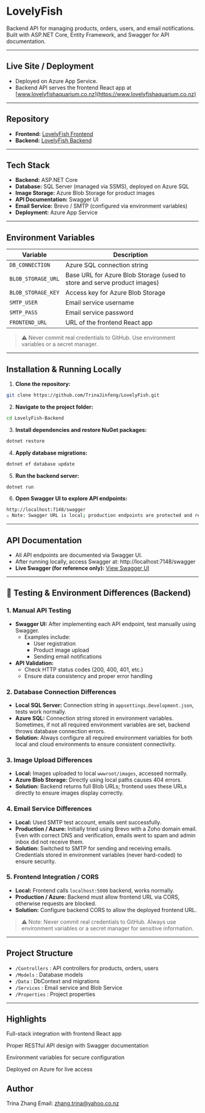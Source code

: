 # LovelyFish

Backend API for managing products, orders, users, and email notifications.
Built with ASP.NET Core, Entity Framework, and Swagger for API documentation.

---

## Live Site / Deployment
- Deployed on Azure App Service.
- Backend API serves the frontend React app at [www.lovelyfishaquarium.co.nz](https://www.lovelyfishaquarium.co.nz)

---

## Repository
- **Frontend:** [LovelyFish Frontend](https://github.com/trinazhang2024/LovelyFish)
- **Backend:** [LovelyFish Backend](https://github.com/TrinaJinfeng/LovelyFish.git)


---

## Tech Stack
- **Backend:** ASP.NET Core  
- **Database:** SQL Server (managed via SSMS), deployed on Azure SQL  
- **Image Storage:** Azure Blob Storage for product images  
- **API Documentation:** Swagger UI  
- **Email Service:** Brevo / SMTP (configured via environment variables)  
- **Deployment:** Azure App Service  

---

## Environment Variables

| Variable | Description |
|----------|-------------|
| `DB_CONNECTION` | Azure SQL connection string |
| `BLOB_STORAGE_URL` | Base URL for Azure Blob Storage (used to store and serve product images) |
| `BLOB_STORAGE_KEY` | Access key for Azure Blob Storage |
| `SMTP_USER` | Email service username |
| `SMTP_PASS` | Email service password |
| `FRONTEND_URL` | URL of the frontend React app |

> ⚠️ Never commit real credentials to GitHub. Use environment variables or a secret manager.
---

## Installation & Running Locally

1. **Clone the repository:**
```bash
git clone https://github.com/TrinaJinfeng/LovelyFish.git
```
2. **Navigate to the project folder:**
```bash
cd LovelyFish-Backend
```

3. **Install dependencies and restore NuGet packages:**
```bash
dotnet restore
```

4. **Apply database migrations:**
  ```bash
  dotnet ef database update
  ```

5. **Run the backend server:**
  ```bash
  dotnet run
  ```

6. **Open Swagger UI to explore API endpoints:**
  ```bash
  http://localhost:7148/swagger
  ⚠️ Note: Swagger URL is local; production endpoints are protected and require authentication.
  ```
---

## API Documentation

- All API endpoints are documented via Swagger UI.
- After running locally, access Swagger at:
  http://localhost:7148/swagger
- **Live Swagger (for reference only):**
  [View Swagger UI](https://lovelyfish-backend-esgtdkf7h0e2ambg.australiaeast-01.azurewebsites.net/swagger/index.html)
---

## 🧪 Testing & Environment Differences (Backend)

### 1. Manual API Testing
- **Swagger UI:** After implementing each API endpoint, test manually using Swagger.
  - Examples include: 
    - User registration
    - Product image upload
    - Sending email notifications
- **API Validation:** 
  - Check HTTP status codes (200, 400, 401, etc.)
  - Ensure data consistency and proper error handling

### 2. Database Connection Differences
- **Local SQL Server:** Connection string in `appsettings.Development.json`, tests work normally.
- **Azure SQL:** Connection string stored in environment variables. Sometimes, if not all required environment variables are set, backend throws database connection errors.
- **Solution:** Always configure all required environment variables for both local and cloud environments to ensure consistent connectivity.

### 3. Image Upload Differences
- **Local:** Images uploaded to local `wwwroot/images`, accessed normally.
- **Azure Blob Storage:** Directly using local paths causes 404 errors.
- **Solution:** Backend returns full Blob URLs; frontend uses these URLs directly to ensure images display correctly.

### 4. Email Service Differences
- **Local:** Used SMTP test account, emails sent successfully.
- **Production / Azure:** Initially tried using Brevo with a Zoho domain email. Even with correct DNS and verification, emails went to spam and admin inbox did not receive them.
- **Solution:** Switched to SMTP for sending and receiving emails. Credentials stored in environment variables (never hard-coded) to ensure security.

### 5. Frontend Integration / CORS
- **Local:** Frontend calls `localhost:5000` backend, works normally.
- **Production / Azure:** Backend must allow frontend URL via CORS, otherwise requests are blocked.
- **Solution:** Configure backend CORS to allow the deployed frontend URL.

> ⚠️ Note: Never commit real credentials to GitHub. Always use environment variables or a secret manager for sensitive information.

---

## Project Structure

- `/Controllers` : API controllers for products, orders, users
- `/Models`      : Database models
- `/Data`        : DbContext and migrations
- `/Services`    : Email service and Blob Service
- `/Properties`  : Project properties

---
## Highlights

Full-stack integration with frontend React app

Proper RESTful API design with Swagger documentation

Environment variables for secure configuration

Deployed on Azure for live access

## Author

Trina Zhang
Email: zhang.trina@yahoo.co.nz
